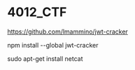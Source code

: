 # 4012_CTF

https://github.com/lmammino/jwt-cracker

npm install --global jwt-cracker

sudo apt-get install netcat

